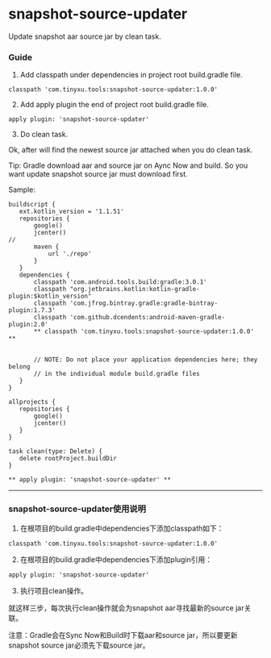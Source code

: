 # snapshot-source-updater
Update snapshot aar source jar by clean task.

### Guide
1. Add classpath under dependencies in project root build.gradle file.
 ```
 classpath 'com.tinyxu.tools:snapshot-source-updater:1.0.0'
 ```
 
 2. Add apply plugin the end of project root build.gradle file.
 ```
 apply plugin: 'snapshot-source-updater'
 ```
 3. Do clean task.
 
 Ok, after will find the newest source jar attached when you do clean task.
 
 Tip: Gradle download aar and source jar on Aync Now and build. So you want update snapshot source jar must download first.
 
 Sample:
 ```
 buildscript {
    ext.kotlin_version = '1.1.51'
    repositories {
        google()
        jcenter()
//
        maven {
            url './repo'
        }
    }
    dependencies {
        classpath 'com.android.tools.build:gradle:3.0.1'
        classpath "org.jetbrains.kotlin:kotlin-gradle-plugin:$kotlin_version"
        classpath 'com.jfrog.bintray.gradle:gradle-bintray-plugin:1.7.3'
        classpath 'com.github.dcendents:android-maven-gradle-plugin:2.0'
        ** classpath 'com.tinyxu.tools:snapshot-source-updater:1.0.0' **


        // NOTE: Do not place your application dependencies here; they belong
        // in the individual module build.gradle files
    }
}

allprojects {
    repositories {
        google()
        jcenter()
    }
}

task clean(type: Delete) {
    delete rootProject.buildDir
}

** apply plugin: 'snapshot-source-updater' **
 ```
 
 _____________________________________________________________________________________________________
 
 
 
 
### snapshot-source-updater使用说明
1. 在根项目的build.gradle中dependencies下添加classpath如下：
 ```
 classpath 'com.tinyxu.tools:snapshot-source-updater:1.0.0'
 ```
 
 2. 在根项目的build.gradle中dependencies下添加plugin引用：
 ```
 apply plugin: 'snapshot-source-updater'
 ```
 3. 执行项目clean操作。
 
就这样三步，每次执行clean操作就会为snapshot aar寻找最新的source jar关联。

注意：Gradle会在Sync Now和Build时下载aar和source jar，所以要更新snapshot source jar必须先下载source jar。



